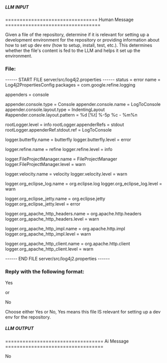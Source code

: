 ##### LLM INPUT #####
================================ Human Message =================================

Given a file of the repository, determine if it is relevant for setting up a development environment for the repository or providing information about how to set up dev env (how to setup, install, test, etc.). This determines whether the file's content is fed to the LLM and helps it set up the environment.

### File:
------ START FILE server/src/log4j2.properties ------
status = error
name = Log4j2PropertiesConfig
packages = com.google.refine.logging
 
appenders = console
 
appender.console.type = Console
appender.console.name = LogToConsole
appender.console.layout.type = IndentingLayout
#appender.console.layout.pattern = %d [%t] %-5p %c - %m%n

rootLogger.level = info
rootLogger.appenderRefs = stdout
rootLogger.appenderRef.stdout.ref = LogToConsole

logger.butterfly.name = butterfly
logger.butterfly.level = error

logger.refine.name = refine
logger.refine.level = info

logger.FileProjectManager.name = FileProjectManager
logger.FileProjectManager.level = warn

logger.velocity.name = velocity
logger.velocity.level = warn

logger.org_eclipse_log.name = org.eclipse.log
logger.org_eclipse_log.level = warn

logger.org_eclipse_jetty.name = org.eclipse.jetty
logger.org_eclipse_jetty.level = error

logger.org_apache_http_headers.name = org.apache.http.headers
logger.org_apache_http_headers.level = warn

logger.org_apache_http_impl.name = org.apache.http.impl
logger.org_apache_http_impl.level = warn

logger.org_apache_http_client.name = org.apache.http.client
logger.org_apache_http_client.level = warn

------ END FILE server/src/log4j2.properties ------

### Reply with the following format:

<rel>Yes</rel>

or

<rel>No</rel>

Choose either Yes or No, Yes means this file IS relevant for setting up a dev env for the repository.

##### LLM OUTPUT #####
================================== Ai Message ==================================

<rel>No</rel>